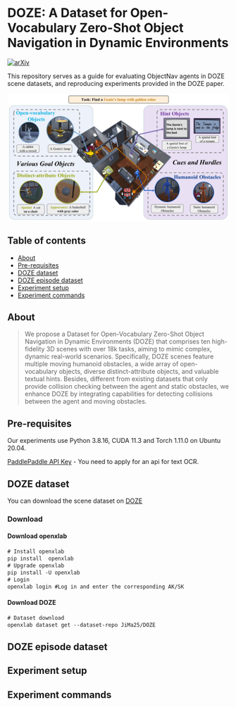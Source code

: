DOZE: A Dataset for Open-Vocabulary Zero-Shot Object Navigation in Dynamic Environments
==================================

[![arXiv](https://img.shields.io/badge/cs.cv-arXiv%3A2402.19007-42ba94.svg)](https://arxiv.org/abs/2402.19007)

This repository serves as a guide for evaluating ObjectNav agents in DOZE scene datasets, and reproducing experiments provided in the DOZE paper.

<img src="https://github.com/JiMa25/DOZE-Dataset/blob/main/assets/top226.jpg">

## Table of contents

- [About](#about)
- [Pre-requisites](#pre-requisites)
- [DOZE dataset](#doze-dataset)
- [DOZE episode dataset](#doze-episode-datasets)
- [Experiment setup](#experiment-setup)
- [Experiment commands](#experiment-commands)



## About

> We propose a Dataset for Open-Vocabulary Zero-Shot Object Navigation in Dynamic Environments (DOZE) that comprises ten high-fidelity 3D scenes with over 18k tasks, aiming to mimic complex, dynamic real-world scenarios. Specifically, DOZE scenes feature multiple moving humanoid obstacles, a wide array of open-vocabulary objects, diverse distinct-attribute objects, and valuable textual hints. Besides, different from existing datasets that only provide collision checking between the agent and static obstacles, we enhance DOZE by integrating capabilities for detecting collisions between the agent and moving obstacles.


## Pre-requisites

Our experiments use Python 3.8.16, CUDA 11.3 and Torch 1.11.0 on Ubuntu 20.04. 

[PaddlePaddle API Key](https://www.paddlepaddle.org.cn/documentation/docs/en/api/index_en.html) - You need to apply for an api for text OCR.

## DOZE dataset

You can download the scene dataset on [DOZE](https://openxlab.org.cn/datasets/JiMa25/DOZE)
### Download
#### Download openxlab
```
# Install openxlab
pip install  openxlab 
# Upgrade openxlab
pip install -U openxlab 
# Login
openxlab login #Log in and enter the corresponding AK/SK
```

#### Download DOZE
```
# Dataset download
openxlab dataset get --dataset-repo JiMa25/DOZE
```

## DOZE episode dataset


## Experiment setup


## Experiment commands

